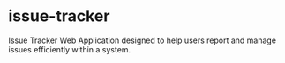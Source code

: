 # issue-tracker
Issue Tracker Web Application designed to help users report and manage issues efficiently within a system.
